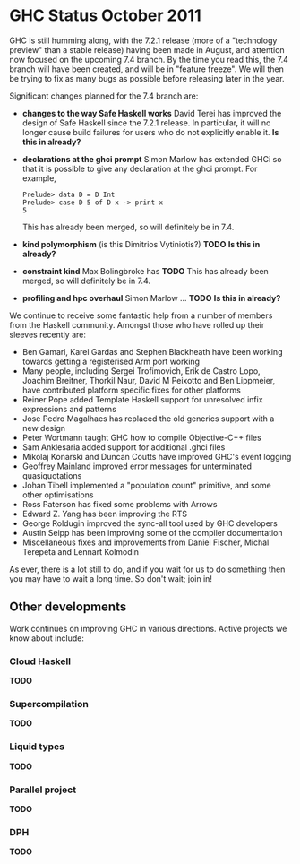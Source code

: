 # GHC Status October 2011



GHC is still humming along, with the 7.2.1 release (more of a "technology preview" than a stable release) having been made in August, and attention now focused on the upcoming 7.4 branch. By the time you read this, the 7.4 branch will have been created, and will be in "feature freeze". We will then be trying to fix as many bugs as possible before releasing later in the year.



Significant changes planned for the 7.4 branch are:


- **changes to the way Safe Haskell works** David Terei has improved the design of Safe Haskell since the 7.2.1 release. In particular, it will no longer cause build failures for users who do not explicitly enable it. **Is this in already?**

- **declarations at the ghci prompt** Simon Marlow has extended GHCi so that it is possible to give any declaration at the ghci prompt. For example,

  ```wiki
  Prelude> data D = D Int
  Prelude> case D 5 of D x -> print x
  5
  ```

  This has already been merged, so will definitely be in 7.4.

- **kind polymorphism** (is this Dimitrios Vytiniotis?) **TODO** **Is this in already?**

- **constraint kind** Max Bolingbroke has **TODO**
  This has already been merged, so will definitely be in 7.4.

- **profiling and hpc overhaul** Simon Marlow ... **TODO** **Is this in already?**


We continue to receive some fantastic help from a number of members from the Haskell community. Amongst those who have rolled up their sleeves recently are:


- Ben Gamari, Karel Gardas and Stephen Blackheath have been working towards getting a registerised Arm port working
- Many people, including Sergei Trofimovich, Erik de Castro Lopo, Joachim Breitner, Thorkil Naur, David M Peixotto and Ben Lippmeier, have contributed platform specific fixes for other platforms
- Reiner Pope added Template Haskell support for unresolved infix expressions and patterns
- Jose Pedro Magalhaes has replaced the old generics support with a new design
- Peter Wortmann taught GHC how to compile Objective-C++ files
- Sam Anklesaria added support for additional .ghci files
- Mikolaj Konarski and Duncan Coutts have improved GHC's event logging
- Geoffrey Mainland improved error messages for unterminated quasiquotations
- Johan Tibell implemented a "population count" primitive, and some other optimisations
- Ross Paterson has fixed some problems with Arrows
- Edward Z. Yang has been improving the RTS
- George Roldugin improved the sync-all tool used by GHC developers
- Austin Seipp has been improving some of the compiler documentation
- Miscellaneous fixes and improvements from Daniel Fischer, Michal Terepeta and Lennart Kolmodin


As ever, there is a lot still to do, and if you wait for us to do something then you may have to wait a long time. So don't wait; join in!


## Other developments



Work continues on improving GHC in various directions. Active projects we know about include:


### Cloud Haskell



**TODO**


### Supercompilation



**TODO**


### Liquid types



**TODO**


### Parallel project



**TODO**


### DPH



**TODO**


